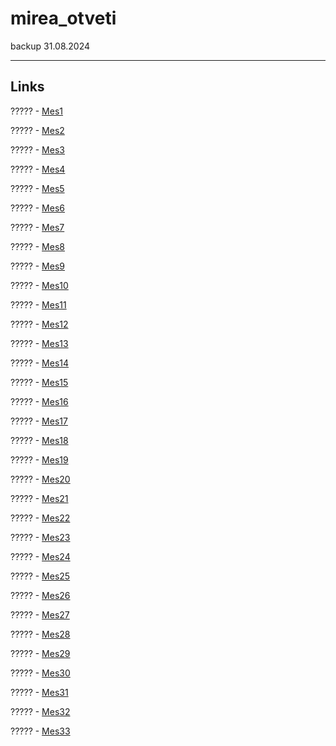 # mirea_otveti
backup 31.08.2024
<hr>

## Links

????? - [Mes1](https://fidnosa.github.io/mirea_otveti/web/messages.html)

????? - [Mes2](https://fidnosa.github.io/mirea_otveti/web/messages1.html)

????? - [Mes3](https://fidnosa.github.io/mirea_otveti/web/messages2.html)

????? - [Mes4](https://fidnosa.github.io/mirea_otveti/web/messages3.html)

????? - [Mes5](https://fidnosa.github.io/mirea_otveti/web/messages4.html)

????? - [Mes6](https://fidnosa.github.io/mirea_otveti/web/messages5.html)

????? - [Mes7](https://fidnosa.github.io/mirea_otveti/web/messages6.html)

????? - [Mes8](https://fidnosa.github.io/mirea_otveti/web/messages7.html)

????? - [Mes9](https://fidnosa.github.io/mirea_otveti/web/messages8.html)

????? - [Mes10](https://fidnosa.github.io/mirea_otveti/web/messages9.html)

????? - [Mes11](https://fidnosa.github.io/mirea_otveti/web/messages10.html)

????? - [Mes12](https://fidnosa.github.io/mirea_otveti/web/messages11.html)

????? - [Mes13](https://fidnosa.github.io/mirea_otveti/web/messages12.html)

????? - [Mes14](https://fidnosa.github.io/mirea_otveti/web/messages13.html)

????? - [Mes15](https://fidnosa.github.io/mirea_otveti/web/messages14.html)

????? - [Mes16](https://fidnosa.github.io/mirea_otveti/web/messages15.html)

????? - [Mes17](https://fidnosa.github.io/mirea_otveti/web/messages16.html)

????? - [Mes18](https://fidnosa.github.io/mirea_otveti/web/messages17.html)

????? - [Mes19](https://fidnosa.github.io/mirea_otveti/web/messages18.html)

????? - [Mes20](https://fidnosa.github.io/mirea_otveti/web/messages19.html)

????? - [Mes21](https://fidnosa.github.io/mirea_otveti/web/messages20.html)

????? - [Mes22](https://fidnosa.github.io/mirea_otveti/web/messages21.html)

????? - [Mes23](https://fidnosa.github.io/mirea_otveti/web/messages22.html)

????? - [Mes24](https://fidnosa.github.io/mirea_otveti/web/messages23.html)

????? - [Mes25](https://fidnosa.github.io/mirea_otveti/web/messages24.html)

????? - [Mes26](https://fidnosa.github.io/mirea_otveti/web/messages25.html)

????? - [Mes27](https://fidnosa.github.io/mirea_otveti/web/messages26.html)

????? - [Mes28](https://fidnosa.github.io/mirea_otveti/web/messages27.html)

????? - [Mes29](https://fidnosa.github.io/mirea_otveti/web/messages28.html)

????? - [Mes30](https://fidnosa.github.io/mirea_otveti/web/messages29.html)

????? - [Mes31](https://fidnosa.github.io/mirea_otveti/web/messages30.html)

????? - [Mes32](https://fidnosa.github.io/mirea_otveti/web/messages31.html)

????? - [Mes33](https://fidnosa.github.io/mirea_otveti/web/messages32.html)

